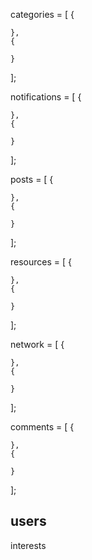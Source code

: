categories = [
    {

    },
    {

    }
];

notifications = [
    {

    },
    {

    }
];

posts = [
    {

    },
    {

    }
];

resources = [
    {

    },
    {

    }
];

network = [
    {

    },
    {

    }
];

comments = [
    {

    },
    {

    }
];


users 
------

interests
